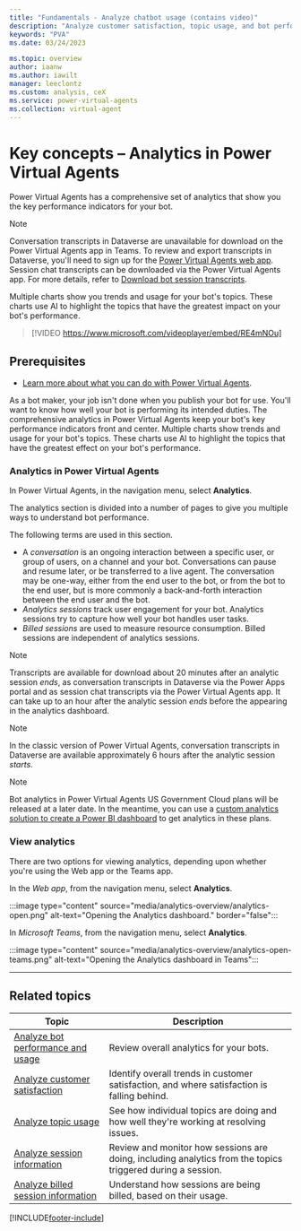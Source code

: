 ```yaml
---
title: "Fundamentals - Analyze chatbot usage (contains video)"
description: "Analyze customer satisfaction, topic usage, and bot performance in Power Virtual Agents."
keywords: "PVA"
ms.date: 03/24/2023

ms.topic: overview
author: iaanw
ms.author: iawilt
manager: leeclontz
ms.custom: analysis, ceX
ms.service: power-virtual-agents
ms.collection: virtual-agent
---
```


# Key concepts – Analytics in Power Virtual Agents

Power Virtual Agents has a comprehensive set of analytics that show you the key performance indicators for your bot.

> [!NOTE]
> Conversation transcripts in Dataverse are unavailable for download on the Power Virtual Agents app in Teams. To review and export transcripts in Dataverse, you'll need to sign up for the [Power Virtual Agents web app](requirements-licensing-subscriptions.md). Session chat transcripts can be downloaded via the Power Virtual Agents app. For more details, refer to [Download bot session transcripts](analytics-sessions.md#download-bot-session-transcripts).

Multiple charts show you trends and usage for your bot's topics. These charts use AI to highlight the topics that have the greatest impact on your bot's performance.

>
> [!VIDEO https://www.microsoft.com/videoplayer/embed/RE4mNOu]
>

## Prerequisites

- [Learn more about what you can do with Power Virtual Agents](fundamentals-what-is-power-virtual-agents.md).


As a bot maker, your job isn't done when you publish your bot for use. You'll want to know how well your bot is performing its intended duties. The comprehensive analytics in Power Virtual Agents keep your bot's key performance indicators front and center. Multiple charts show trends and usage for your bot's topics. These charts use AI to highlight the topics that have the greatest effect on your bot's performance.

### Analytics in Power Virtual Agents

In Power Virtual Agents, in the navigation menu, select **Analytics**.

The analytics section is divided into a number of pages to give you multiple ways to understand bot performance.

The following terms are used in this section.

- A _conversation_ is an ongoing interaction between a specific user, or group of users, on a channel and your bot. Conversations can pause and resume later, or be transferred to a live agent. The conversation may be one-way, either from the end user to the bot, or from the bot to the end user, but is more commonly a back-and-forth interaction between the end user and the bot.
- _Analytics sessions_ track user engagement for your bot. Analytics sessions try to capture how well your bot handles user tasks.
- _Billed sessions_ are used to measure resource consumption. Billed sessions are independent of analytics sessions.

> [!NOTE]
> Transcripts are available for download about 20 minutes after an analytic session _ends_, as conversation transcripts in Dataverse via the Power Apps portal and as session chat transcripts via the Power Virtual Agents app. It can take up to an hour after the analytic session _ends_  before the appearing in the analytics dashboard.

> [!Note]
> In the classic version of Power Virtual Agents, conversation transcripts in Dataverse are available approximately 6 hours after the analytic session _starts_.

> [!NOTE]
> Bot analytics in Power Virtual Agents US Government Cloud plans will be released at a later date. In the meantime, you can use a [custom analytics solution to create a Power BI dashboard](https://powervirtualagents.microsoft.com/blog/custom-analytics-solution-for-power-virtual-agents/) to get analytics in these plans.

### View analytics

There are two options for viewing analytics, depending upon whether you're using the Web app or the Teams app.

In the *Web app*, from the navigation menu, select **Analytics**.

:::image type="content" source="media/analytics-overview/analytics-open.png" alt-text="Opening the Analytics dashboard." border="false":::

In *Microsoft Teams*, from the navigation menu, select **Analytics**.

:::image type="content" source="media/analytics-overview/analytics-open-teams.png" alt-text="Opening the Analytics dashboard in Teams":::

---

## Related topics

| Topic                                                              | Description                                                                                                |
|--------------------------------------------------------------------|------------------------------------------------------------------------------------------------------------|
| [Analyze bot performance and usage](analytics-summary.md)          | Review overall analytics for your bots.                                                                    |
| [Analyze customer satisfaction](analytics-csat.md)                 | Identify overall trends in customer satisfaction, and where satisfaction is falling behind.                |
| [Analyze topic usage](analytics-topic-details.md)                  | See how individual topics are doing and how well they're working at resolving issues.                      |
| [Analyze session information](analytics-sessions.md)               | Review and monitor how sessions are doing, including analytics from the topics triggered during a session. |
| [Analyze billed session information](analytics-billed-sessions.md) | Understand how sessions are being billed, based on their usage.                                            |


[!INCLUDE[footer-include](includes/footer-banner.md)]
